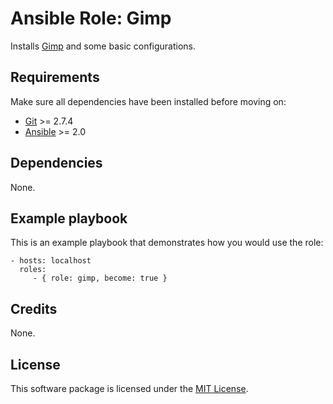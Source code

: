 # Ansible Role: Gimp

Installs [Gimp](https://www.gimp.org/) and some basic configurations.

## Requirements

Make sure all dependencies have been installed before moving on:

* [Git](https://git-scm.com/) >= 2.7.4
* [Ansible](https://www.ansible.com/) >= 2.0

## Dependencies

None.

## Example playbook

This is an example playbook that demonstrates how you would use the role:

    - hosts: localhost
      roles:
         - { role: gimp, become: true }

## Credits

None.

## License

This software package is licensed under the [MIT License](https://opensource.org/licenses/MIT).
